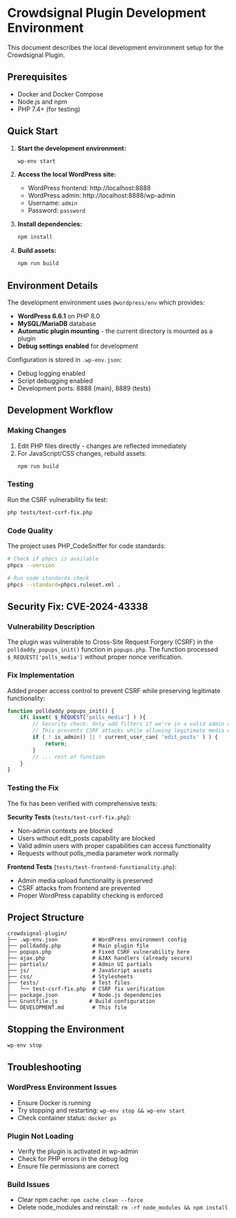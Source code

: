 # Crowdsignal Plugin Development Environment

This document describes the local development environment setup for the Crowdsignal Plugin.

## Prerequisites

- Docker and Docker Compose
- Node.js and npm
- PHP 7.4+ (for testing)

## Quick Start

1. **Start the development environment:**
   ```bash
   wp-env start
   ```

2. **Access the local WordPress site:**
   - WordPress frontend: http://localhost:8888
   - WordPress admin: http://localhost:8888/wp-admin
   - Username: `admin`
   - Password: `password`

3. **Install dependencies:**
   ```bash
   npm install
   ```

4. **Build assets:**
   ```bash
   npm run build
   ```

## Environment Details

The development environment uses `@wordpress/env` which provides:

- **WordPress 6.6.1** on PHP 8.0
- **MySQL/MariaDB** database
- **Automatic plugin mounting** - the current directory is mounted as a plugin
- **Debug settings enabled** for development

Configuration is stored in `.wp-env.json`:
- Debug logging enabled
- Script debugging enabled
- Development ports: 8888 (main), 8889 (tests)

## Development Workflow

### Making Changes

1. Edit PHP files directly - changes are reflected immediately
2. For JavaScript/CSS changes, rebuild assets:
   ```bash
   npm run build
   ```

### Testing

Run the CSRF vulnerability fix test:
```bash
php tests/test-csrf-fix.php
```

### Code Quality

The project uses PHP_CodeSniffer for code standards:
```bash
# Check if phpcs is available
phpcs --version

# Run code standards check
phpcs --standard=phpcs.ruleset.xml .
```

## Security Fix: CVE-2024-43338

### Vulnerability Description
The plugin was vulnerable to Cross-Site Request Forgery (CSRF) in the `polldaddy_popups_init()` function in `popups.php`. The function processed `$_REQUEST['polls_media']` without proper nonce verification.

### Fix Implementation
Added proper access control to prevent CSRF while preserving legitimate functionality:
```php
function polldaddy_popups_init() {
    if( isset( $_REQUEST['polls_media'] ) ){
        // Security check: Only add filters if we're in a valid admin context
        // This prevents CSRF attacks while allowing legitimate media upload functionality
        if ( ! is_admin() || ! current_user_can( 'edit_posts' ) ) {
            return;
        }
        // ... rest of function
    }
}
```

### Testing the Fix
The fix has been verified with comprehensive tests:

**Security Tests** (`tests/test-csrf-fix.php`):
- Non-admin contexts are blocked
- Users without edit_posts capability are blocked
- Valid admin users with proper capabilities can access functionality
- Requests without polls_media parameter work normally

**Frontend Tests** (`tests/test-frontend-functionality.php`):
- Admin media upload functionality is preserved
- CSRF attacks from frontend are prevented
- Proper WordPress capability checking is enforced

## Project Structure

```
crowdsignal-plugin/
├── .wp-env.json           # WordPress environment config
├── polldaddy.php          # Main plugin file
├── popups.php             # Fixed CSRF vulnerability here
├── ajax.php               # AJAX handlers (already secure)
├── partials/              # Admin UI partials
├── js/                    # JavaScript assets
├── css/                   # Stylesheets
├── tests/                 # Test files
│   └── test-csrf-fix.php  # CSRF fix verification
├── package.json           # Node.js dependencies
├── Gruntfile.js          # Build configuration
└── DEVELOPMENT.md         # This file
```

## Stopping the Environment

```bash
wp-env stop
```

## Troubleshooting

### WordPress Environment Issues
- Ensure Docker is running
- Try stopping and restarting: `wp-env stop && wp-env start`
- Check container status: `docker ps`

### Plugin Not Loading
- Verify the plugin is activated in wp-admin
- Check for PHP errors in the debug log
- Ensure file permissions are correct

### Build Issues
- Clear npm cache: `npm cache clean --force`
- Delete node_modules and reinstall: `rm -rf node_modules && npm install`